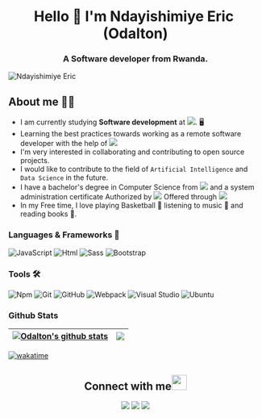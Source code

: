 <h1 align="center">Hello 👋 I'm Ndayishimiye Eric&nbsp; (Odalton)</h1>
<h3 align="center">A Software developer from Rwanda.</h3>
<p align="left"> <img src="https://komarev.com/ghpvc/?username=ndayishimiyeeric&label=Views&color=green&style=plastic" alt="Ndayishimiye Eric" /></p>

## **About me** 👨🏿

- I am currently studying **Software development** at ![](https://img.shields.io/badge/-Microverse-blueviolet). 🖥️
- Learning the best practices towards working as a remote software developer with the help of ![](https://img.shields.io/badge/-Microverse-blueviolet)
- I'm very interested in collaborating and contributing to open source projects.
- I would like to contribute to the field of `Artificial Intelligence` and `Data Science` in the future.
- I have a bachelor's degree in Computer Science from ![](https://img.shields.io/badge/-University%20of%20Rwanda-blue) and a system administration certificate Authorized by ![](https://img.shields.io/badge/-Google-green)  Offered through ![](https://img.shields.io/badge/-Coursera-blue)
- In my Free time, I love playing Basketball 🏀 listening to music 🎵 and reading books 📔.

### **Languages & Frameworks** 📶 

![JavaScript](https://img.shields.io/badge/JavaScript-F7DF1E?style=for-the-badge&logo=javascript&logoColor=black)
![Html](https://img.shields.io/badge/HTML5-E34F26?style=for-the-badge&logo=html5&logoColor=white)
![Sass](	https://img.shields.io/badge/Sass-CC6699?style=for-the-badge&logo=sass&logoColor=white)
![Bootstrap](https://img.shields.io/badge/Bootstrap-563D7C?style=for-the-badge&logo=bootstrap&logoColor=white)


### **Tools** 🛠 

![Npm](https://img.shields.io/badge/Npm-F85032?style=for-the-badge&logo=npm&logoColor=white)
![Git](https://img.shields.io/badge/Git-f12711?style=for-the-badge&logo=git&logoColor=white)
![GitHub](https://img.shields.io/badge/GitHub-100000?style=for-the-badge&logo=github&logoColor=white)
![Webpack](https://img.shields.io/badge/Webpack-7BC6CC?style=for-the-badge&logo=webpack&logoColor=white)
![Visual Studio](https://img.shields.io/badge/Vscode-0575E6?style=for-the-badge&logo=visualstudio&logoColor=white)
![Ubuntu](https://img.shields.io/badge/Ubuntu-E95420?style=for-the-badge&logo=ubuntu&logoColor=white)

### **Github Stats**

| <a href="https://github.com/ndayishimiyeeric/github-readme-stats"><img align="center" src="https://github-readme-stats.vercel.app/api?username=ndayishimiyeeric&show_icons=true&include_all_commits=true&theme=buefy&hide_border=true" alt="Odalton's github stats" /></a> | <a href="https://github.com/ndayishimiyeeric/github-readme-stats"><img align="center" src="https://github-readme-stats.vercel.app/api/top-langs/?username=ndayishimiyeeric&layout=compact&theme=buefy&hide_border=true" /></a> |
| ------------- | ------------- |

[![wakatime](https://wakatime.com/badge/user/6bbc8eee-82fe-4e57-b589-a0afb55050a6.svg)](https://wakatime.com/@6bbc8eee-82fe-4e57-b589-a0afb55050a6)

<h2 align="center"><b>Connect with me</b><img src="https://github.com/TheDudeThatCode/TheDudeThatCode/blob/master/Assets/Handshake.gif" height="30px"></h2>

<p align="center">
  <a target="_blank" href="https://linkedin.com/in/nderic"><img src="https://img.shields.io/badge/-LinkedIn-0077B5?style=for-the-badge&logo=linkedin&logoColor=white" /></a>
  <a target="_blank"
    href="mailto:ndayishimiyeeric86@gmail.com"><img src="https://img.shields.io/badge/-Gmail-D14836?style=for-the-badge&logo=Gmail&logoColor=white" /></a>
  <a target="_blank" href="https://twitter.com/odaltongain"><img src="https://img.shields.io/badge/-Twitter-1DA1F2?style=for-the-badge&logo=twitter&logoColor=white" /></a>
</p

